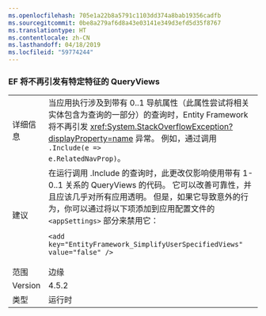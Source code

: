 ```yaml
---
ms.openlocfilehash: 705e1a22b8a5791c1103dd374a8bab19356cadfb
ms.sourcegitcommit: 0be8a279af6d8a43e03141e349d3efd5d35f8767
ms.translationtype: HT
ms.contentlocale: zh-CN
ms.lasthandoff: 04/18/2019
ms.locfileid: "59774244"
---
```

### <a name="ef-no-longer-throws-for-queryviews-with-specific-characteristics"></a>EF 将不再引发有特定特征的 QueryViews

|   |   |
|---|---|
|详细信息|当应用执行涉及到带有 0..1 导航属性（此属性尝试将相关实体包含为查询的一部分）的查询时，Entity Framework 将不再引发 <xref:System.StackOverflowException?displayProperty=name> 异常。 例如，通过调用 <code>.Include(e =&gt; e.RelatedNavProp)</code>。|
|建议|在运行调用 .Include 的查询时，此更改仅影响使用带有 1-0..1 关系的 QueryViews 的代码。 它可以改善可靠性，并且应该几乎对所有应用透明。 但是，如果它导致意外的行为，你可以通过将以下项添加到应用配置文件的 <code>&lt;appSettings&gt;</code> 部分来禁用它：<pre><code class="lang-xml">&lt;add key=&quot;EntityFramework_SimplifyUserSpecifiedViews&quot; value=&quot;false&quot; /&gt;&#13;&#10;</code></pre>|
|范围|边缘|
|Version|4.5.2|
|类型|运行时|
